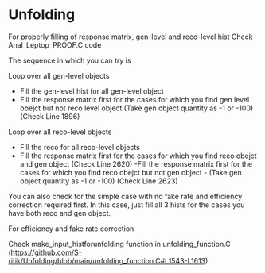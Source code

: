 # Unfolding

For properly filling of response matrix, gen-level and reco-level hist
Check Anal_Leptop_PROOF.C code

The sequence in which you can try is

Loop over all gen-level objects
  - Fill the gen-level hist for all gen-level object
 - Fill the response matrix first for the cases for which you find gen level obejct but not reco level object (Take gen object quantity as -1 or -100) (Check Line 1896)
   
Loop over all reco-level objects
 - Fill the reco  for all reco-level objects
- Fill the response matrix first for the cases for which you find reco obejct and gen object (Check Line 2620)
 -Fill the response matrix first for the cases for which you find reco obejct but not gen object - (Take gen object quantity as -1 or -100) (Check Line 2623)


You can also check for the simple case with no fake rate and efficiency correction required first. In this case, just fill all 3 hists for the cases you have both reco and gen object.


For efficiency and fake rate correction

Check make_input_histforunfolding function in unfolding_function.C (https://github.com/S-ritik/Unfolding/blob/main/unfolding_function.C#L1543-L1613)


